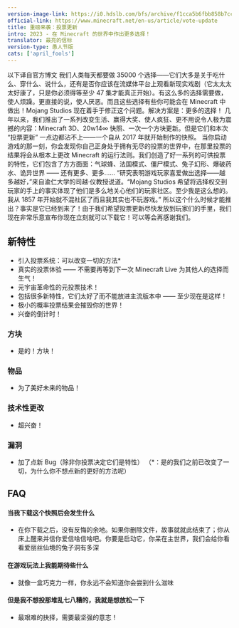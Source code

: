 ```yaml
---
version-image-link: https://i0.hdslb.com/bfs/archive/f1cca5b6fbb858b7cc95b32763ea96718acfefc7.png
official-link: https://www.minecraft.net/en-us/article/vote-update
title: 重磅来袭：投票更新
intro: 2023 - 在 Minecraft 的世界中作出更多选择！
translator: 最亮的信标
version-type: 愚人节版
cats: ['april_fools']
---
```

以下译自官方博文
我们人类每天都要做 35000 个选择——它们大多是关于吃什么、穿什么、说什么，还有是否你应该在流媒体平台上观看新现实戏剧（它太太太太好康了，只是你必须得等至少 47 集才能真正开始）。有这么多的选择需要做，使人烦躁。更直接的说，使人厌恶。而且这些选择有些你可能会在 Minecraft 中做出！Mojang Studios 现在着手于修正这个问题。解决方案是：更多的选择！
几年以来，我们推出了一系列改变生活、赢得大奖、使人疯狂、更不用说令人极为震撼的内容：Minecraft 3D、20w14∞ 快照、一次一个方块更新。但是它们和本次 “投票更新” 一点边都沾不上——一个自从 2017 年就开始制作的快照。
当你启动游戏的那一刻，你会发现你自己正身处于拥有无尽的投票的世界中，在那里投票的结果将会从根本上更改 Minecraft 的运行法则。我们创造了好一系列的可供投票的特性，它们包含了方方面面：气球蜂、法国模式、僵尸模式、兔子幻形、爆破药水、诡异世界 —— 还有更多、更多......
“研究表明游戏玩家喜爱做出选择——越多越好，”来自渝仁大学的司越·仪教授说道。“Mojang Studios 希望将选择权交到玩家的手上的事实体现了他们是多么地关心他们的玩家社区。至少我是这么想的。我从 1857 年开始就不混社区了而且我其实也不玩游戏。”
所以这个什么时候才能推出？事实是它已经到来了！由于我们希望投票更新尽快发放到玩家们的手里，我们现在非常乐意宣布你现在立刻就可以下载它！可以等会再感谢我们。
## 新特性
* 引入投票系统：可以改变一切的方法*
* 真实的投票体验 —— 不需要再等到下一次 Minecraft Live 为其他人的选择而生气！
* 元宇宙革命性的元投票技术！
* 包括很多新特性，它们太好了而不能放进主流版本中 —— 至少现在是这样！
* 极小的概率投票结果会摧毁你的世界！
* 兴奋的倒计时！
### 方块
* 是的！方块！
### 物品
* 为了美好未来的物品！
### 技术性更改
* 超兴奋！
### 漏洞
* 加了点新 Bug（除非你投票决定它们是特性）
（*：是的我们之前已改变了一切，为什么你不想点新的更好的方法呢）
## FAQ
#### 当我下载这个快照后会发生什么
* 在你下载之后，没有反悔的余地。如果你删除文件，故事就就此结束了；你从床上醒来并信你爱信啥信啥吧。你要是启动它，你呆在主世界，我们会给你看看爱丽丝仙境的兔子洞有多深
#### 在游戏玩法上我能期待些什么
* 就像一盒巧克力一样，你永远不会知道你会尝到什么滋味
#### 但是我不想投那堆乱七八糟的，我就是想放松一下
* 最艰难的抉择，需要最坚强的意志！
